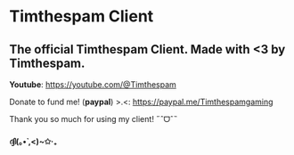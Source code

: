 # Timthespam Client
## The official Timthespam Client. Made with &lt;3 by **Timthespam**. 

**Youtube**: https://youtube.com/@Timthespam

Donate to fund me! (**paypal**) >.<: https://paypal.me/Timthespamgaming

Thank you so much for using my client! ˶ˆᗜˆ˵ 

#### ദ്ദി(｡•̀ ,<)~✩‧₊

